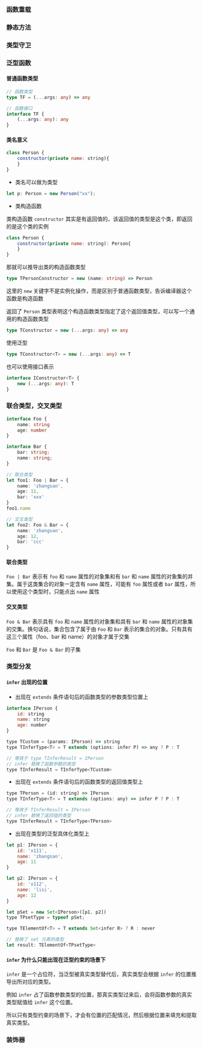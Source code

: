 ### 函数重载

### 静态方法

### 类型守卫

### 泛型函数

#### 普通函数类型

```typescript
// 函数类型
type TF = (...args: any) => any

// 函数接口
interface TF {
    (...args: any): any
}
```

#### 类名意义

```javascript
class Person {
    constructor(private name: string){
    }
}
```

- 类名可以做为类型

```javascript
let p: Person = new Person("xx");
```

- 类构造函数

类构造函数 `constructor` 其实是有返回值的，该返回值的类型是这个类，即返回的是这个类的实例

```javascript
class Person {
    constructor(private name: string): Person{
    }
}
```

那就可以推导出类的构造函数类型

```typescript
type TPersonConstructor = new (name: string) => Person
```

这里的 `new` 关键字不是实例化操作，而是区别于普通函数类型，告诉编译器这个函数是构造函数

返回了 `Person` 类型表明这个构造函数类型指定了这个返回值类型，可以写一个通用的构造函数类型

```typescript
type TConstructor = new (...args: any) => any
```
使用泛型

```typescript
type TConstructor<T> = new (...args: any) => T
```

也可以使用接口表示

```typescript
interface IConstructor<T> {
    new (...args: any): T
}
```

### 联合类型，交叉类型

```typescript
interface Foo {
    name: string
    age: number
}

interface Bar {
    bar: string;
    name: string;
}

// 联合类型
let foo1: Foo | Bar = {
    name: 'zhangsan',
    age: 11,
    bar: 'xxx'
}
foo1.name

// 交叉类型
let foo2: Foo & Bar = {
    name: 'zhangsan',
    age: 12,
    bar: 'ccc'
}
```

#### 联合类型
`Foo | Bar` 表示有 `foo` 和 `name` 属性的对象集和有 `bar` 和 `name` 属性的对象集的并集。属于这类集合的对象一定含有 `name` 属性，可能有 `foo` 属性或者 `bar` 属性，所以使用这个类型时，只能点出 `name` 属性

#### 交叉类型

`Foo & Bar` 表示具有 `foo` 和 `name` 属性的对象集和具有 `bar` 和 `name` 属性的对象集的交集。换句话说，集合包含了属于由 `Foo` 和 `Bar` 表示的集合的对象。只有具有这三个属性（foo、bar 和 name）的对象才属于交集

`Foo` 和 `Bar` 是 `Foo & Bar` 的子集

### 类型分发

#### `infer` 出现的位置

- 出现在 `extends` 条件语句后的函数类型的参数类型位置上

```javascript
interface IPerson {
    id: string
    name: string
    age: number
}

type TCustom = (params: IPerson) => string
type TInferType<T> = T extends (options: infer P) => any ? P : T

// 等效于 type TInferResult = IPerson
// infer 替换了函数参数的类型
type TInferResult = TInferType<TCustom>
```

- 出现在 `extends` 条件语句后的函数类型的返回值类型上

```javascript
type TPerson = (id: string) => IPerson
type TInferType<T> = T extends (options: any) => infer P ? P : T

// 等效于 TInferResult = IPerson
// infer 替换了返回值的类型
type TInferResult = TInferType<TPerson>
```

- 出现在类型的泛型具体化类型上

```javascript
let p1: IPerson = {
    id: 'x111',
    name: 'zhangsan',
    age: 11
}

let p2: IPerson = {
    id: 'x112',
    name: 'lisi',
    age: 12
}

let pSet = new Set<IPerson>([p1, p2])
type TPsetType = typeof pSet;

type TElementOf<T> = T extends Set<infer R> ? R : never

// 替换了 set 元素的类型
let result: TElementOf<TPsetType>
```

#### `infer` 为什么只能出现在泛型约束的场景下

`infer` 是一个占位符，当泛型被真实类型替代后，真实类型会根据 `infer` 的位置推导出所对应的类型。

例如 `infer` 占了函数参数类型的位置，那真实类型过来后，会将函数参数的真实类型赋值给 `infer` 这个位置。

所以只有类型约束的场景下，才会有位置的匹配情况，然后根据位置来填充和提取真实类型。

### 装饰器